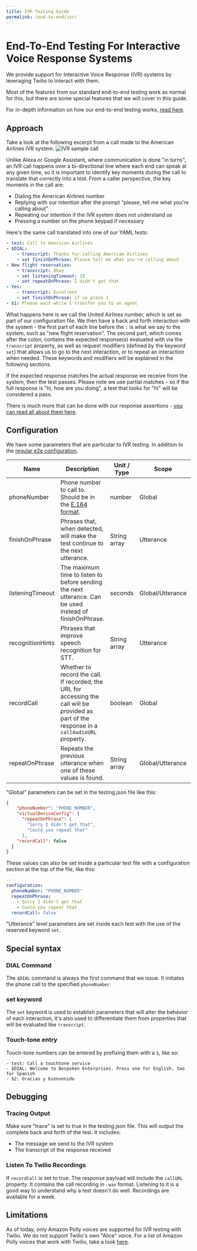 ```yaml
---
title: IVR Testing Guide
permalink: /end-to-end/ivr/
---
```


# End-To-End Testing For Interactive Voice Response Systems
We provide support for Interactive Voice Response (IVR) systems by leveraging Twilio to interact with them.

Most of the features from our standard end-to-end testing work as normal for this, but there are some special features that we will cover in this guide.

For in-depth information on how our end-to-end testing works, [read here](/end-to-end/guide).

## Approach
Take a look at the following excerpt from a call made to the American Airlines IVR system.
![IVR sample call](./assets/ivr-excerpt.gif)

Unlike Alexa or Google Assistant, where communication is done "in turns", an IVR call happens over a bi-directional line where each end can speak at any given time, so it is important to identify key moments during the call to translate that correctly into a test. From a caller perspective, the key moments in the call are:

- Dialing the American Airlines number
- Replying with our intention after the prompt "please, tell me what you're calling about"
- Repeating our intention if the IVR system does not understand us 
- Pressing a number on the phone keypad if necessary

Here's the same call translated into one of our YAML tests:

```yaml
- test: Call to American Airlines
- $DIAL: 
    - transcript: Thanks for calling American Airlines
    - set finishOnPhrase: Please tell me what you're calling about
- New flight reservation: 
    - transcript: Okay
    - set listeningTimeout: 10
    - set repeatOnPhrase: I didn't get that
- Yes: 
    - transcript: Excellent
    - set finishOnPhrase: if so press 1
- $1: Please wait while I transfer you to an agent
```

What happens here is we call the United Airlines number, which is set as part of our configuration file. We then have a back and forth interaction with the system - the first part of each line before the `:` is what we say to the system, such as "new flight reservation". The second part, which comes after the colon, contains the expected response(s) evaluated with via the `transcript` property, as well as request modifiers (defined by the keyword `set`) that allows us to go to the next interaction, or to repeat an interaction when needed. These keywords and modifiers will be explained in the following sections.

If the expected response matches the actual response we receive from the system, then the test passes. Please note we use partial matches - so if the full response is "hi, how are you doing", a test that looks for "hi" will be considered a pass.

There is much more that can be done with our response assertions - [you can read all about them here](/end-to-end/guide/#assertions).

## Configuration
We have some parameters that are particular to IVR testing. In addition to the [regular e2e configuration](https://read.bespoken.io/end-to-end/guide/#configuration).

|Name|Description|Unit / Type|Scope|Default|
|--- |--- |--- |--- |--- |
|phoneNumber|Phone number to call to. Should be in the [E.164 format](https://www.twilio.com/docs/glossary/what-e164).|number|Global||
|finishOnPhrase|Phrases that, when detected, will make the test continue to the next utterance.|String array|Utterance||
|listeningTimeout|The maximum time to listen to before sending the next utterance. Can be used instead of finishOnPhrase.|seconds|Global/Utterance|45|
|recognitionHints|Phrases that improve speech recognition for STT.|String array|Utterance||
|recordCall|Whether to record the call. If recorded, the URL for accessing the call will be provided as part of the response in a `callAudioURL` property.|boolean|Global|FALSE|
|repeatOnPhrase|Repeats the previous utterance when one of these values is found.|String array|Global/Utterance||

"Global" parameters can be set in the testing.json file like this:
```json
{
    "phoneNumber": "PHONE_NUMBER",
    "virtualDeviceConfig": {
      "repeatOnPhrase": [
        "Sorry I didn't get that",
        "Could you repeat that"
      ],
    "recordCall": false
  }
}
```

These values can also be set inside a particular test file with a configuration section at the top of the file, like this:
```yaml
---
configuration:
  phoneNumber: "PHONE_NUMBER"
  repeatOnPhrase:
    - Sorry I didn't get that
    - Could you repeat that
  recordCall: false
```

"Utterance" level parameters are set inside each test with the use of the reserved keyword `set`.

## Special syntax
### DIAL Command
The `$DIAL` command is always the first command that we issue. It initiates the phone call to the specified `phoneNumber`.

### set keyword
The `set` keyword is used to establish parameters that will alter the behavior of each interaction, it's also used to differentiate them from properties that will be evaluated like `transcript`. 

### Touch-tone entry
Touch-tone numbers can be entered by prefixing them with a `$`, like so:
```
- test: Call a touchtone service
- $DIAL: Welcome to Bespoken Enterprises. Press one for English, two for Spanish
- $2: Gracias y bienvenido
```

## Debugging
### Tracing Output
Make sure "trace" is set to true in the testing.json file. This will output the complete back and forth of the test. It includes:
* The message we send to the IVR system
* The transcript of the response received

### Listen To Twilio Recordings
If `recordCall` is set to true. The response payload will include the `callURL` property. It contains the call recording in `.wav` format. Listening to it is a good way to understand why a test doesn't do well. Recordings are available for a week.

## Limitations
As of today, only Amazon Polly voices are supported for IVR testing with Twilio. We do not support Twilio's own "Alice" voice. For a list of Amazon Polly voices that work with Twilio, take a look [here](https://support.twilio.com/hc/en-us/articles/223132827-What-Languages-can-the-Say-TwiML-Verb-Speak-).